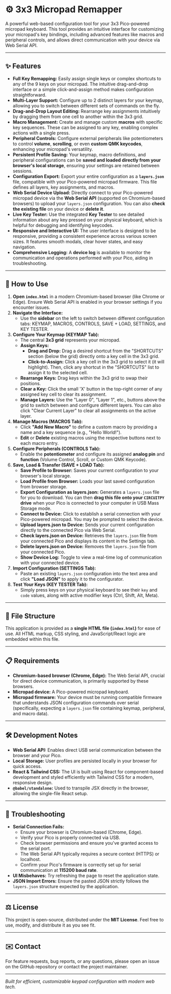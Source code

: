 
# ⚙️ 3x3 Micropad Remapper

A powerful web-based configuration tool for your 3x3 Pico-powered micropad keyboard. This tool provides an intuitive interface for customizing your micropad's key bindings, including advanced features like macros and peripheral controls, and allows direct communication with your device via Web Serial API.

---

## ✨ Features

* **Full Key Remapping:** Easily assign single keys or complex shortcuts to any of the 9 keys on your micropad. The intuitive drag-and-drop interface or a simple click-and-assign method makes configuration straightforward.
* **Multi-Layer Support:** Configure up to 2 distinct layers for your keymap, allowing you to switch between different sets of commands on the fly.
* **Drag-and-Drop Layout Editing:** Rearrange key assignments intuitively by dragging them from one cell to another within the 3x3 grid.
* **Macro Management:** Create and manage custom **macros** with specific key sequences. These can be assigned to any key, enabling complex actions with a single press.
* **Peripheral Controls:** Configure external peripherals like potentiometers to control **volume**, **scrolling**, or even **custom QMK keycodes**, enhancing your micropad's versatility.
* **Persistent Profile Saving:** Your keymap, macro definitions, and peripheral configurations can be **saved and loaded directly from your browser's local storage**, ensuring your settings are retained between sessions.
* **Configuration Export:** Export your entire configuration as a **`layers.json`** file, compatible with your Pico-powered micropad firmware. This file defines all layers, key assignments, and macros.
* **Web Serial Device Upload:** Directly connect to your Pico-powered micropad device via the **Web Serial API** (supported on Chromium-based browsers) to upload your `layers.json` configuration. You can also **check the existing file** on your device or **delete it**.
* **Live Key Tester:** Use the integrated **Key Tester** to see detailed information about any key pressed on your physical keyboard, which is helpful for debugging and identifying keycodes.
* **Responsive and Interactive UI:** The user interface is designed to be responsive, providing a consistent experience across various screen sizes. It features smooth modals, clear hover states, and easy navigation.
* **Comprehensive Logging:** A **device log** is available to monitor the communication and operations performed with your Pico, aiding in troubleshooting.

---

## 🚀 How to Use

1.  **Open `index.html`** in a modern Chromium-based browser (like Chrome or Edge). Ensure Web Serial API is enabled in your browser settings if you encounter issues.
2.  **Navigate the Interface:**
    * Use the **sidebar** on the left to switch between different configuration tabs: KEYMAP, MACROS, CONTROLS, SAVE + LOAD, SETTINGS, and KEY TESTER.
3.  **Configure Your Keymap (KEYMAP Tab):**
    * The central **3x3 grid** represents your micropad.
    * **Assign Keys:**
        * **Drag and Drop:** Drag a desired shortcut from the "SHORTCUTS" section (below the grid) directly onto a key cell in the 3x3 grid.
        * **Click-to-Assign:** Click a key cell in the 3x3 grid to select it (it will highlight). Then, click any shortcut in the "SHORTCUTS" list to assign it to the selected cell.
    * **Rearrange Keys:** Drag keys within the 3x3 grid to swap their positions.
    * **Clear a Key:** Click the small 'X' button in the top-right corner of any assigned key cell to clear its assignment.
    * **Manage Layers:** Use the "Layer 0", "Layer 1", etc., buttons above the grid to switch between and configure different layers. You can also click "Clear Current Layer" to clear all assignments on the active layer.
4.  **Manage Macros (MACROS Tab):**
    * Click **"Add New Macro"** to define a custom macro by providing a name and a key sequence (e.g., "Hello World!").
    * **Edit** or **Delete** existing macros using the respective buttons next to each macro entry.
5.  **Configure Peripherals (CONTROLS Tab):**
    * Enable the **potentiometer** and configure its assigned **analog pin** and **function** (Volume Control, Scroll, or Custom QMK Keycode).
6.  **Save, Load & Transfer (SAVE + LOAD Tab):**
    * **Save Profile to Browser:** Saves your current configuration to your browser's local storage.
    * **Load Profile from Browser:** Loads your last saved configuration from browser storage.
    * **Export Configuration as layers.json:** Generates a `layers.json` file for you to download. You can then **drag this file onto your `CIRCUITPY` drive** when your Pico is connected to your computer in USB Mass Storage mode.
    * **Connect to Device:** Click to establish a serial connection with your Pico-powered micropad. You may be prompted to select the device.
    * **Upload layers.json to Device:** Sends your current configuration directly to the connected Pico via Web Serial.
    * **Check layers.json on Device:** Retrieves the `layers.json` file from your connected Pico and displays its content in the Settings tab.
    * **Delete layers.json on Device:** Removes the `layers.json` file from your connected Pico.
    * **Show Device Log:** Toggle to view a real-time log of communication with your connected device.
7.  **Import Configuration (SETTINGS Tab):**
    * Paste an existing `layers.json` configuration into the text area and click **"Load JSON"** to apply it to the configurator.
8.  **Test Your Keys (KEY TESTER Tab):**
    * Simply press keys on your physical keyboard to see their `key` and `code` values, along with active modifier keys (Ctrl, Shift, Alt, Meta).

---

## 📁 File Structure

This application is provided as a **single HTML file (`index.html`)** for ease of use. All HTML markup, CSS styling, and JavaScript/React logic are embedded within this file.

---

## 📋 Requirements

* **Chromium-based browser (Chrome, Edge):** The Web Serial API, crucial for direct device communication, is primarily supported by these browsers.
* **Micropad device:** A Pico-powered micropad keyboard.
* **Micropad firmware:** Your device must be running compatible firmware that understands JSON configuration commands over serial (specifically, expecting a `layers.json` file containing keymap, peripheral, and macro data).

---

## 🛠️ Development Notes

* **Web Serial API:** Enables direct USB serial communication between the browser and your Pico.
* **Local Storage:** User profiles are persisted locally in your browser for quick access.
* **React & Tailwind CSS:** The UI is built using React for component-based development and styled efficiently with Tailwind CSS for a modern, responsive design.
* **`@babel/standalone`:** Used to transpile JSX directly in the browser, allowing the single-file React setup.

---

## 🐛 Troubleshooting

* **Serial Connection Fails:**
    * Ensure your browser is Chromium-based (Chrome, Edge).
    * Verify your Pico is properly connected via USB.
    * Check browser permissions and ensure you've granted access to the serial port.
    * The Web Serial API typically requires a secure context (HTTPS) or localhost.
    * Confirm your Pico's firmware is correctly set up for serial communication at **115200 baud rate**.
* **UI Misbehaves:** Try refreshing the page to reset the application state.
* **JSON Import Errors:** Ensure the pasted JSON strictly follows the `layers.json` structure expected by the application.

---

## ⚖️ License

This project is open-source, distributed under the **MIT License**. Feel free to use, modify, and distribute it as you see fit.

---

## ✉️ Contact

For feature requests, bug reports, or any questions, please open an issue on the GitHub repository or contact the project maintainer.

---

*Built for efficient, customizable keypad configuration with modern web tech.* 
